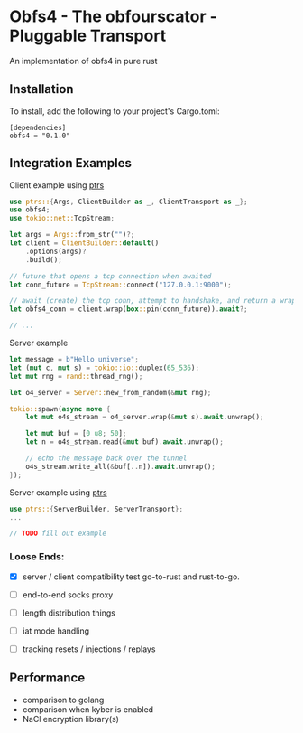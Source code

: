# Obfs4 - The obfourscator - Pluggable Transport


An implementation of obfs4 in pure rust



## Installation

To install, add the following to your project's Cargo.toml:

```
[dependencies]
obfs4 = "0.1.0"
```

## Integration Examples


Client example using [ptrs](../ptrs)

```rs
use ptrs::{Args, ClientBuilder as _, ClientTransport as _};
use obfs4;
use tokio::net::TcpStream;

let args = Args::from_str("")?;
let client = ClientBuilder::default()
    .options(args)?
    .build();

// future that opens a tcp connection when awaited
let conn_future = TcpStream::connect("127.0.0.1:9000");

// await (create) the tcp conn, attempt to handshake, and return a wrapped Read/Write object on success.
let obfs4_conn = client.wrap(box::pin(conn_future)).await?;

// ...
```


Server example

```rs
let message = b"Hello universe";
let (mut c, mut s) = tokio::io::duplex(65_536);
let mut rng = rand::thread_rng();

let o4_server = Server::new_from_random(&mut rng);

tokio::spawn(async move {
    let mut o4s_stream = o4_server.wrap(&mut s).await.unwrap();

    let mut buf = [0_u8; 50];
    let n = o4s_stream.read(&mut buf).await.unwrap();

    // echo the message back over the tunnel
    o4s_stream.write_all(&buf[..n]).await.unwrap();
});
```

Server example using [ptrs](../ptrs)

```rs
use ptrs::{ServerBuilder, ServerTransport};
...

// TODO fill out example
```

### Loose Ends:

- [X] server / client compatibility test go-to-rust and rust-to-go.
- [ ] end-to-end socks proxy
- [ ] length distribution things
- [ ] iat mode handling
- [ ] tracking resets / injections / replays


## Performance

- comparison to golang
- comparison when kyber is enabled
- NaCl encryption library(s)

